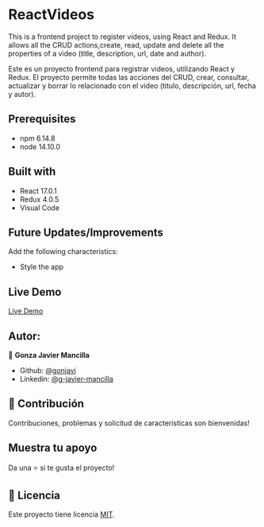 # ReactVideos

This is a frontend project to register videos, using React and Redux. It allows all the CRUD actions,create, read, update and delete all the properties of a video (title, description, url, date and author).

Este es un proyecto frontend para registrar videos, utilizando React y Redux. El proyecto permite todas las acciones del CRUD, crear, consultar, actualizar y borrar lo relacionado con el video (titulo, descripción, url, fecha y autor).


## Prerequisites

- npm 6.14.8
- node 14.10.0


## Built with  

- React 17.0.1
- Redux 4.0.5
- Visual Code

## Future Updates/Improvements 

Add the following characteristics:

- Style the app

## Live Demo 

[Live Demo](https://videos-react-gon.herokuapp.com/)


## Autor:
👤 **Gonza Javier Mancilla**

- Github: [@gonjavi](https://github.com/gonjavi)
- Linkedin: [@g-javier-mancilla](https://www.linkedin.com/in/g-mancillla)

## 🤝 Contribución

Contribuciones, problemas y solicitud de caracteristicas son bienvenidas!


## Muestra tu apoyo

Da una ⭐️ si te gusta el proyecto!


## 📝 Licencia

Este proyecto tiene licencia [MIT](lic.url).


